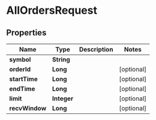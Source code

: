 

# AllOrdersRequest


## Properties

| Name | Type | Description | Notes |
|------------ | ------------- | ------------- | -------------|
|**symbol** | **String** |  |  |
|**orderId** | **Long** |  |  [optional] |
|**startTime** | **Long** |  |  [optional] |
|**endTime** | **Long** |  |  [optional] |
|**limit** | **Integer** |  |  [optional] |
|**recvWindow** | **Long** |  |  [optional] |



